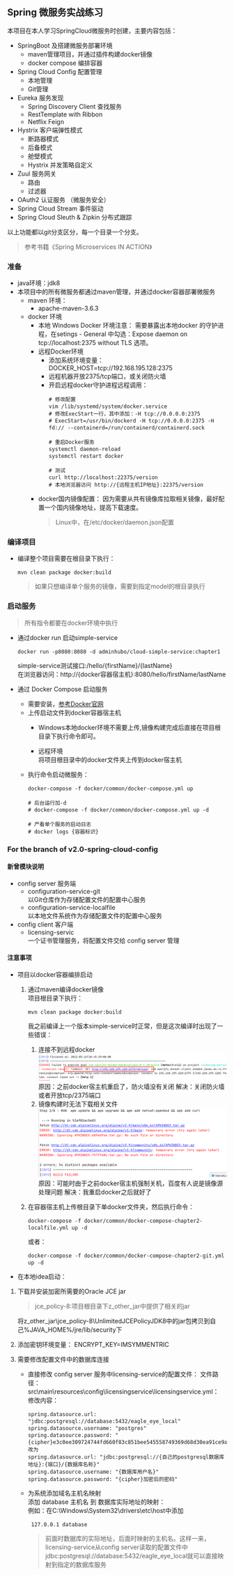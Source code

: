 ## Spring 微服务实战练习

本项目在本人学习SpringCloud微服务时创建，主要内容包括：
- SpringBoot 及搭建微服务部署环境
    - maven管理项目，并通过插件构建docker镜像
    - docker compose 编排容器
- Spring Cloud Config 配置管理
    - 本地管理
    - Git管理
- Eureka 服务发现
    - Spring Discovery Client 查找服务
    - RestTemplate with Ribbon
    - Netflix Feign
- Hystrix 客户端弹性模式
    - 断路器模式
    - 后备模式
    - 舱壁模式
    - Hystrix 并发策略自定义
- Zuul 服务网关
    - 路由
    - 过滤器
- OAuth2 认证服务 （微服务安全）
- Spring Cloud Stream 事件驱动
- Spring Cloud Sleuth & Zipkin 分布式跟踪

以上功能都以git分支区分，每一个目录一个分支。

> 参考书籍《Spring Microservices IN ACTION》


### 准备
- java环境：jdk8  
- 本项目中的所有微服务都通过maven管理，并通过docker容器部署微服务
    - maven 环境：
        - apache-maven-3.6.3
    - docker 环境
        - 本地 Windows Docker 环境注意：
          需要暴露出本地docker 的守护进程，在setings - General 中勾选：Expose daemon on tcp://localhost:2375 without TLS 选项。 
        - 远程Docker环境
          - 添加系统环境变量：
            DOCKER_HOST=tcp://192.168.195.128:2375
          - 远程机器开放2375/tcp端口，或关闭防火墙
          - 开启远程docker守护进程远程调用：
            ```shell script
            # 修改配置
            vim /lib/systemd/system/docker.service
            # 修改ExecStart一行，其中添加：-H tcp://0.0.0.0:2375
            # ExecStart=/usr/bin/dockerd -H tcp://0.0.0.0:2375 -H fd:// --containerd=/run/containerd/containerd.sock
            
            # 重启Docker服务
            systemctl daemon-reload
            systemctl restart docker
            
            # 测试
            curl http://localhost:22375/version
            # 本地浏览器访问 http://{远程主机IP地址}:22375/version
            ```
        - docker国内镜像配置：
          因为需要从共有镜像库拉取相关镜像，最好配置一个国内镜像地址，提高下载速度。 
          > Linux中，在/etc/docker/daemon.json配置

### 编译项目
- 编译整个项目需要在根目录下执行：
    ```shell script
    mvn clean package docker:build
    ```
    > 如果只想编译单个服务的镜像，需要到指定model的根目录执行

### 启动服务
> 所有指令都要在docker环境中执行

- 通过docker run 启动simple-service
    ```shell script
    docker run -p8080:8080 -d adminhubo/cloud-simple-service:chapter1
    ```
  simple-service测试接口:/hello/{firstName}/{lastName}  
  在浏览器访问：http://{docker容器宿主机}:8080/hello/firstName/lastName

- 通过 Docker Compose 启动服务
    - 需要安装，[参考Docker官网](https://docs.docker.com/compose/install/#install-compose)
    - 上传启动文件到docker容器宿主机
        - Windows本地docker环境不需要上传,镜像构建完成后直接在项目根目录下执行命令即可。
        
        - 远程环境  
          将项目根目录中的docker文件夹上传到docker宿主机
    - 执行命令启动微服务：
        ```shell script
        docker-compose -f docker/common/docker-compose.yml up
        
        # 后台运行加-d
        # docker-compose -f docker/common/docker-compose.yml up -d
        
        # 产看单个服务的启动日志
        # docker logs {容器标识}
        ```

### For the branch of v2.0-spring-cloud-config
#### 新曾模块说明
- config server 服务端
    - configuration-service-git  
      以Git仓库作为存储配置文件的配置中心服务
    - configuration-service-localfile  
      以本地文件系统作为存储配置文件的配置中心服务
- config client 客户端
    - licensing-servic  
      一个证书管理服务，将配置文件交给 config server 管理

#### 注意事项
- 项目以docker容器编排启动
    1. 通过maven编译docker镜像  
       项目根目录下执行：
       ```shell script
       mvn clean package docker:build
       ```
       我之前编译上一个版本simple-service时正常，但是这次编译时出现了一些错误：  
       1. 连接不到远程docker
          ![连接超时](z-readme-imgs/build-bug-1.png)  
          原因：之前docker宿主机重启了，防火墙没有关闭
          解决：关闭防火墙或者开放tcp/2375端口
       2. 镜像构建时无法下载相关文件
          ![连接超时](z-readme-imgs/build-bug-2.png)  
          原因：可能时由于之前docker宿主机强制关机，百度有人说是镜像源处理问题
          解决：我重启docker之后就好了
          
    2. 在容器宿主机上传根目录下单docker文件夹，然后执行命令：
       ```shell script
       docker-compose -f docker/common/docker-compose-chapter2-localfile.yml up -d
       ```
       或者：
       ```shell script
       docker-compose -f docker/common/docker-compose-chapter2-git.yml up -d
       ```
- 在本地idea启动：
1. 下载并安装加密所需要的Oracle JCE jar  
    > jce_policy-8:项目根目录下z_other_jar中提供了相关的jar
    
    将z_other_jar\jce_policy-8\UnlimitedJCEPolicyJDK8中的jar包拷贝到自己%JAVA_HOME%/jre/lib/security下
2. 添加密钥环境变量：
    ENCRYPT_KEY=IMSYMMENTRIC
2. 需要修改配置文件中的数据库连接  
   - 直接修改 config server 服务中licensing-service的配置文件： 
     文件路径：src\main\resources\config\licensingservice\licensingservice.yml：
     修改内容：
       ```text
       spring.datasource.url: "jdbc:postgresql://database:5432/eagle_eye_local" 
       spring.datasource.username: "postgres"
       spring.datasource.password: "{cipher}e3c0ee309724744fd660f83c851bee545558749369d68d30ea91ce9aee5ccc07"
       改为
       spring.datasource.url: "jdbc:postgresql://{自己的postgresql数据库地址}:{端口}/{数据库名称}"
       spring.datasource.username: "{数据库用户名}"
       spring.datasource.password: "{cipher}加密后的密码"
       ```
   - 为系统添加域名主机名映射  
     添加 database 主机名 到 数据库实际地址的映射：  
     例如：在C:\Windows\System32\drivers\etc\host中添加
     ```text
      127.0.0.1 database
     ```
     > 前面时数据库的实际地址，后面时映射的主机名。这样一来，licensing-service从config server读取的配置文件中jdbc:postgresql://database:5432/eagle_eye_local就可以直接映射到指定的数据库服务
   